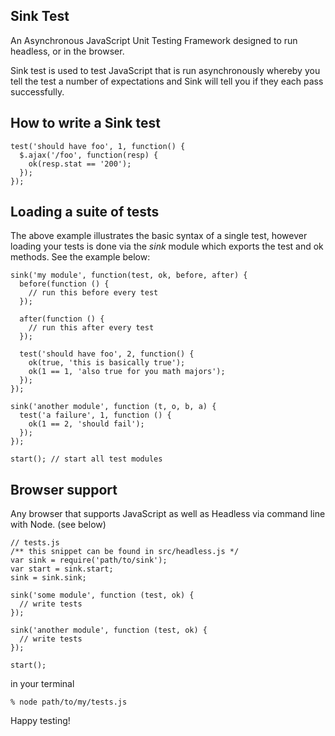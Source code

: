 Sink Test
---------

An Asynchronous JavaScript Unit Testing Framework designed to run headless, or in the browser.

Sink test is used to test JavaScript that is run asynchronously whereby you tell the test a number of expectations and Sink will tell you if they each pass successfully.

How to write a Sink test
------------------------

    test('should have foo', 1, function() {
      $.ajax('/foo', function(resp) {
        ok(resp.stat == '200');
      });
    });

Loading a suite of tests
------------------------

The above example illustrates the basic syntax of a single test, however loading your tests is done via the *sink* module which exports the test and ok methods. See the example below:

    sink('my module', function(test, ok, before, after) {
      before(function () {
        // run this before every test
      });

      after(function () {
        // run this after every test
      });

      test('should have foo', 2, function() {
        ok(true, 'this is basically true');
        ok(1 == 1, 'also true for you math majors');
      });
    });

    sink('another module', function (t, o, b, a) {
      test('a failure', 1, function () {
        ok(1 == 2, 'should fail');
      });
    });

    start(); // start all test modules

Browser support
---------------

Any browser that supports JavaScript as well as Headless via command line with Node. (see below)

    // tests.js
    /** this snippet can be found in src/headless.js */
    var sink = require('path/to/sink');
    var start = sink.start;
    sink = sink.sink;

    sink('some module', function (test, ok) {
      // write tests
    });

    sink('another module', function (test, ok) {
      // write tests
    });

    start();

in your terminal

    % node path/to/my/tests.js

Happy testing!